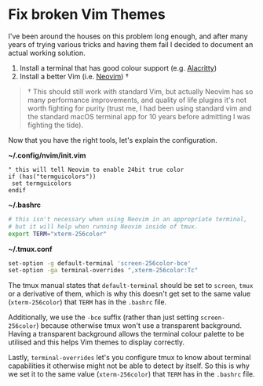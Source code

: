 # Fix broken Vim Themes

I've been around the houses on this problem long enough, and after many years of trying various tricks and having them fail I decided to document an actual working solution.

1. Install a terminal that has good colour support (e.g. [Alacritty](https://alacritty.org/))
1. Install a better Vim (i.e. [Neovim](https://neovim.io)) †

> † This should still work with standard Vim, but actually Neovim has so many performance improvements, and quality of life plugins it's not worth fighting for purity (trust me, I had been using standard vim and the standard macOS terminal app for 10 years before admitting I was fighting the tide).

Now that you have the right tools, let's explain the configuration.

**~/.config/nvim/init.vim**

```viml
" this will tell Neovim to enable 24bit true color
if (has("termguicolors"))
 set termguicolors
endif
```

**~/.bashrc**

```bash
# this isn't necessary when using Neovim in an appropriate terminal, 
# but it will help when running Neovim inside of tmux.
export TERM="xterm-256color"
```

**~/.tmux.conf**

```bash
set-option -g default-terminal 'screen-256color-bce'
set-option -ga terminal-overrides ",xterm-256color:Tc"
```

The tmux manual states that `default-terminal` should be set to `screen`, `tmux` or a derivative of them, which is why this doesn't get set to the same value (`xterm-256color`) that `TERM` has in the `.bashrc` file.

Additionally, we use the `-bce` suffix (rather than just setting `screen-256color`) because otherwise tmux won't use a transparent background. Having a transparent background allows the terminal colour palette to be utilised and this helps Vim themes to display correctly.

Lastly, `terminal-overrides` let's you configure tmux to know about terminal capabilities it otherwise might not be able to detect by itself. So this is why we set it to the same value (`xterm-256color`) that `TERM` has in the `.bashrc` file.
